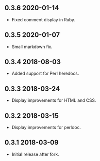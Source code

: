## 0.3.6 2020-01-14
* Fixed comment display in Ruby.

## 0.3.5 2020-01-07
* Small markdown fix.

## 0.3.4 2018-08-03
* Added support for Perl heredocs.

## 0.3.3 2018-03-24
* Display improvements for HTML and CSS.

## 0.3.2 2018-03-15
* Display improvements for perldoc.

## 0.3.1 2018-03-09
* Initial release after fork.
